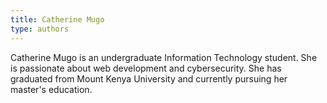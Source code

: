 ```yaml
---
title: Catherine Mugo
type: authors
---
```

Catherine Mugo is an undergraduate Information Technology student. She is passionate about web development and cybersecurity. She has graduated from Mount Kenya University and currently pursuing her master's education.

